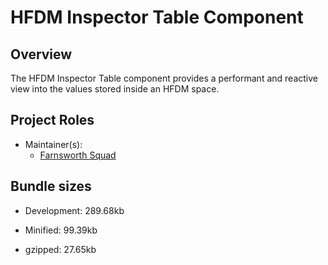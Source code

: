 # HFDM Inspector Table Component

## Overview

The HFDM Inspector Table component provides a performant and reactive view into the values stored inside an HFDM space.

## Project Roles
* Maintainer(s):
  * [Farnsworth Squad](https://git.autodesk.com/orgs/forge-appfw/teams/farnsworthsquad)

## Bundle sizes

  [comment]: # (sizeInfo_dev)
- Development: 289.68kb

  [comment]: # (sizeInfo_min)
- Minified: 99.39kb

  [comment]: # (sizeInfo_gzipped)
- gzipped: 27.65kb
